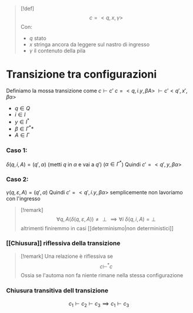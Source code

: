 
> [!def]
> $$c = <q,x,\gamma>$$
> Con:
> - $q$ stato 
> - $x$ stringa ancora da leggere sul nastro di ingresso
> - $\gamma$ il contenuto della pila
> 

# Transizione tra configurazioni
Definiamo la mossa transizione come $c \vdash c'$
$c = <q, i.y, \beta A>\ \vdash c' <q',x',\beta \alpha>$

- $q \in Q$
- $i \in I$
- $y \in I^*$
- $\beta \in \Gamma^**$
- $A \in \Gamma$

### Caso 1:
$\delta(q,i,A) = (q',\alpha)$ (metti $q$ in $\alpha$ e vai a $q'$) ($\alpha \in \Gamma^*$)
Quindi $c' = <q',y,\beta \alpha>$

### Caso 2:
$\gamma(q,\varepsilon,A) = (q',\alpha)$
Quindi $c'= <q',i.y,\beta \alpha>$ semplicemente non lavoriamo con l'ingresso

>[!remark]
>$$\forall q,A (\delta(q,\varepsilon,A)) \neq \perp \implies \forall i\ \delta(q,i,A) = \perp$$ altrimenti finiremmo in casi [[determinismo|non deterministici]]
>

### [[Chiusura]] riflessiva della transizione

>[!remark]
>Una relazione è riflessiva se
> $$
> c \vdash ^*c
>$$
>Ossia se l'automa non fa niente rimane nella stessa configurazione

### Chiusura transitiva dell transizione
$$
c_{1} \vdash c_{2} \vdash c_{3} \implies c_{1} \vdash c_{3}
$$
